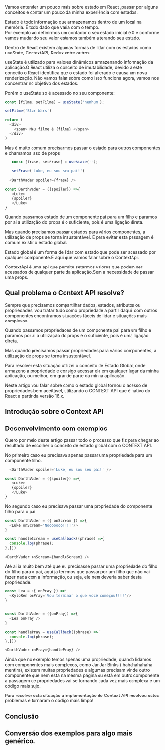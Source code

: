 Vamos entender um pouco mais sobre estado em React ,passar por alguns conceitos e contar um pouco da minha experiência com estados.

Estado é todo informação que armazenamos dentro de um local na memória. É todo dado que varia com o tempo.</br>
Por exemplo ao definirmos um contador o seu estado inicial é 0 e conforme vamos mudando seu valor estamos também alterando seu estado.

Dentro de React existem algumas formas de lidar com os estados como useState, ContextAPI, Redux entre outros.

useState é utilizado para valores dinâmicos armazenando informação da aplicação.O React utiliza o conceito de imutabilidade, devido a este conceito o React identifica que o estado foi alterado e causa um nova renderização. Não vamos falar sobre como isso funciona agora, vamos nos concentrar no objetivo dos estados.

Porém o useState so é acessado no seu componente:

```js
const [filme, setFilme] = useState('nenhum');

setFilme('Star Wars')

return (
  <div>
    <span> Meu filme é {filme} </span>
  </div>
)
```

Mas é muito comum precisarmos passar o estado para outros componentes e chamamos isso de props

```js
   const [frase, setFrase] = useState('');

   setFrase('Luke, eu sou seu pai!')
   
  <DarthVader spoiler={frase} />
```
```js
const DarthVader = ({spoiler}) =>{
   <Luke>
   {spoiler}
   </Luke>
}
```
Quando passamos estado de um componente pai para um filho e paramos por ai a utilização do props é o suficiente, pois é uma ligação direta.

Mas quando precisamos passar estados para vários componentes, a utilização de props se torna insustentável. E para evitar esta passagem é comum existir o estado global.

Estado global é um forma de lidar com estado que pode ser acessado por qualquer componente.E aqui que vamos falar sobre o ContextApi.
 
ContextApi é uma api que permite setarmos valores que podem ser acessados de qualquer parte da aplicação.Sem a necessidade de passar uma props.




## Qual problema o Context API resolve?
Sempre que precisamos compartilhar dados, estados, atributos ou propriedades, vou tratar tudo como propriedade a partir daqui,  com outros componentes encontramos situações fáceis de lidar e situações mais complexas.

Quando passamos propriedades de um componente pai para um filho e paramos por ai a utilização do props é o suficiente, pois é uma ligação direta.

Mas quando precisamos passar propriedades para vários componentes, a utilização de props se torna insustentável. 

Para resolver esta situação utilizei o conceito de Estado Global, onde armazeno a propriedade e consigo acessar ela em qualquer lugar da minha aplicação, ou melhor, em grande parte da minha aplicação.

Neste artigo vou falar sobre como o estado global tornou o acesso de propriedades bem aceitável, utilizando o CONTEXT API que é nativo do React a partir da versão 16.x.

## Introdução sobre o Context API

## Desenvolvimento com exemplos
Quero por meio deste artigo passar todo o processo que fiz para chegar ao resultado de escolher o conceito de estado global com o CONTEXT API.

No primeiro caso eu precisava apenas passar uma propriedade para um componente filho.
```js
  <DarthVader spoiler='Luke, eu sou seu pai!' />
```
```js
const DarthVader = ({spoiler}) =>{
   <Luke>
   {spoiler}
   </Luke>
}
```

No segundo caso eu precisava passar uma propriedade do componente filho para o pai
```js
const DarthVader = ({ onScream }) =>{
  <Luke onScream='Nooooooo!!!!'/>
}
```
```js
const handleScream = useCallback((phrase) =>{
  console.log(phrase);
},[])

<DarthVader onScream={handleScream} />
```
Até ai ia muito bem até que eu precisasse passar uma propriedade do filho do filho para o pai, aqui ja teremos que passar por um filho que não vai fazer nada com a informação, ou seja, ele nem deveria saber desta propriedade.

```js
const Lea = ({ onPray }) =>{
  <KyloRen onPray='Vou terminar o que você começou!!!!'/>
}
```
```js

const DarthVader = ({onPray}) =>{
  <Lea onPray />
}
```

```js
const handlePray = useCallback((phrase) =>{
  console.log(phrase);
},[])

<DarthVader onPray={handlePray} />
```

Ainda que no exemplo temos apenas uma propriedade, quando lidamos com componentes mais complexos, como Jar Jar Binks ( hahahahahaha mentira), existem muitas propriedades e algumas precisam vir de outro componente que nem esta na mesma página ou está em outro componente a passagem de propriedades vai se tornando cada vez mais complexa e um código mais sujo.

Para resolver esta situação a implementação do Context API resolveu estes problemas e tornaram o código mais limpo! 

## Conclusão

## Conversão dos exemplos para algo mais genérico.


